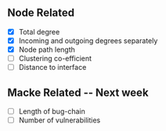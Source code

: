 ## Node Related
- [x] Total degree
- [x] Incoming and outgoing degrees separately
- [x] Node path length
- [ ] Clustering co-efficient
- [ ] Distance to interface

## Macke Related -- Next week
- [ ] Length of bug-chain
- [ ] Number of vulnerabilities
